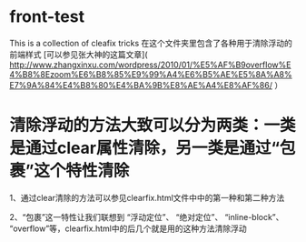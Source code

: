 # front-test
This is a collection of cleafix tricks
在这个文件夹里包含了各种用于清除浮动的前端样式
[可以参见张大神的这篇文章]( http://www.zhangxinxu.com/wordpress/2010/01/%E5%AF%B9overflow%E4%B8%8Ezoom%E6%B8%85%E9%99%A4%E6%B5%AE%E5%8A%A8%E7%9A%84%E4%B8%80%E4%BA%9B%E8%AE%A4%E8%AF%86/ ）

# 清除浮动的方法大致可以分为两类：一类是通过clear属性清除，另一类是通过“包裹”这个特性清除
1、通过clear清除的方法可以参见clearfix.html文件中中的第一种和第二种方法

2、“包裹”这一特性让我们联想到 “浮动定位”、 “绝对定位”、 “inline-block”、 “overflow”等，clearfix.html中的后几个就是用的这种方法清除浮动
